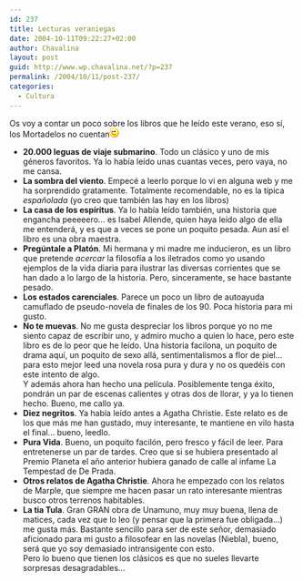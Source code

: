 ```yaml
---
id: 237
title: Lecturas veraniegas
date: 2004-10-11T09:22:27+02:00
author: Chavalina
layout: post
guid: http://www.wp.chavalina.net/?p=237
permalink: /2004/10/11/post-237/
categories:
  - Cultura
---
```

Os voy a contar un poco sobre los libros que he le&iacute;do este verano, eso s&iacute;, los Mortadelos no cuentan![emo](/imagenes/emoticonos/guino.gif) 

  * **20.000 leguas de viaje submarino**. Todo un clásico y uno de mis géneros favoritos. Ya lo hab&iacute;a le&iacute;do unas cuantas veces, pero vaya, no me cansa.
  * **La sombra del viento**. Empecé a leerlo porque lo vi en alguna web y me ha sorprendido gratamente. Totalmente recomendable, no es la t&iacute;pica _espa&ntilde;olada_ (yo creo que también las hay en los libros)
  * **La casa de los esp&iacute;ritus**. Ya lo hab&iacute;a le&iacute;do también, una historia que engancha peeeeero… es Isabel Allende, quien haya le&iacute;do algo de ella me entenderá, y es que a veces se pone un poquito pesada. Aun as&iacute; el libro es una obra maestra.
  * **Preg&uacute;ntale a Platón**. Mi hermana y mi madre me inducieron, es un libro que pretende _acercar_ la filosof&iacute;a a los iletrados como yo usando ejemplos de la vida diaria para ilustrar las diversas corrientes que se han dado a lo largo de la historia. Pero, sinceramente, se hace bastante pesado.
  * **Los estados carenciales**. Parece un poco un libro de autoayuda camuflado de pseudo-novela de finales de los 90. Poca historia para mi gusto.
  * **No te muevas**. No me gusta despreciar los libros porque yo no me siento capaz de escribir uno, y admiro mucho a quien lo hace, pero este libro es de lo peor que he le&iacute;do. Una historia facilona, un poquito de drama aqu&iacute;, un poquito de sexo allá, sentimentalismos a flor de piel… para esto mejor leed una novela rosa pura y dura y no os quedéis con este intento de algo.  
    Y además ahora han hecho una pel&iacute;cula. Posiblemente tenga éxito, pondrán un par de escenas calientes y otras dos de llorar, y ya lo tienen hecho. Bueno, me callo ya.
  * **Diez negritos**. Ya hab&iacute;a le&iacute;do antes a Agatha Christie. Este relato es de los que más me han gustado, muy interesante, te mantiene en vilo hasta el final… bueno, leedlo.
  * **Pura Vida**. Bueno, un poquito facilón, pero fresco y fácil de leer. Para entretenerse un par de tardes. Creo que si se hubiera presentado al Premio Planeta el a&ntilde;o anterior hubiera ganado de calle al infame La Tempestad de De Prada.
  * **Otros relatos de Agatha Christie**. Ahora he empezado con los relatos de Marple, que siempre me hacen pasar un rato interesante mientras busco otros terrenos habitables.
  * **La tia Tula**. Gran GRAN obra de Unamuno, muy muy buena, llena de matices, cada vez que lo leo (y pensar que la primera fue obligada…) me gusta más. Bastante sencillo para ser de este se&ntilde;or, demasiado aficionado para mi gusto a filosofear en las novelas (Niebla), bueno, será que yo soy demasiado intransigente con esto.  
    Pero lo bueno que tienen los clásicos es que no sueles llevarte sorpresas desagradables…
